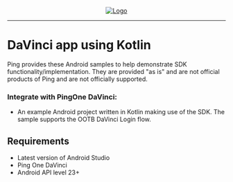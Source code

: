 <p align="center">
  <a href="https://github.com/ForgeRock/sdk-sample-apps">
    <img src="https://cdn.forgerock.com/logo/interim/Logo-PingIdentity-ForgeRock-Hor-FullColor.svg" alt="Logo">
  </a>
  <hr/>
</p>

# DaVinci app using Kotlin

Ping provides these Android samples to help demonstrate SDK functionality/implementation. They are provided "as is" and are not official products of Ping and are not officially supported.

### Integrate with PingOne DaVinci:

- An example Android project written in Kotlin making use of the SDK. The sample supports the OOTB DaVinci Login flow.

## Requirements

- Latest version of Android Studio
- Ping One DaVinci
- Android API level 23+
